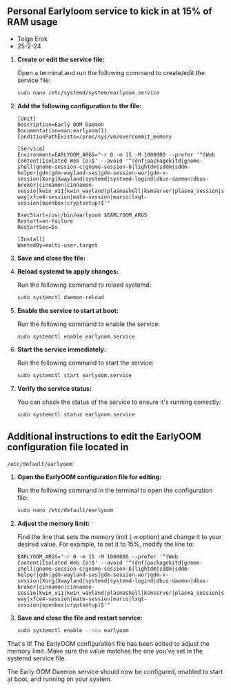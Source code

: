 ## Personal Earlyloom service to kick in at 15% of RAM usage

* Tolga Erok
* 25-2-24

1. **Create or edit the service file:**

   Open a terminal and run the following command to create/edit the service file:

   ```bash
   sudo nano /etc/systemd/system/earlyoom.service
   ```

2. **Add the following configuration to the file:**

   ```plaintext
   [Unit]
   Description=Early OOM Daemon
   Documentation=man:earlyoom(1)
   ConditionPathExists=/proc/sys/vm/overcommit_memory

   [Service]
   Environment=EARLYOOM_ARGS="-r 0 -m 15 -M 1000000 --prefer '^(Web Content|Isolated Web Co)$' --avoid '^(dnf|packagekitd|gnome-shell|gnome-session-c|gnome-session-b|lightdm|sddm|sddm-helper|gdm|gdm-wayland-ses|gdm-session-wor|gdm-x-session|Xorg|Xwayland|systemd|systemd-logind|dbus-daemon|dbus-broker|cinnamon|cinnamon-sessio|kwin_x11|kwin_wayland|plasmashell|ksmserver|plasma_session|startplasma-way|xfce4-session|mate-session|marco|lxqt-session|openbox|cryptsetup)$'"

   ExecStart=/usr/bin/earlyoom $EARLYOOM_ARGS
   Restart=on-failure
   RestartSec=5s

   [Install]
   WantedBy=multi-user.target
   ```

3. **Save and close the file:**

   

4. **Reload systemd to apply changes:**

   Run the following command to reload systemd:

   ```bash
   sudo systemctl daemon-reload
   ```

5. **Enable the service to start at boot:**

   Run the following command to enable the service:

   ```bash
   sudo systemctl enable earlyoom.service
   ```

6. **Start the service immediately:**

   Run the following command to start the service:

   ```bash
   sudo systemctl start earlyoom.service
   ```

7. **Verify the service status:**

   You can check the status of the service to ensure it's running correctly:

   ```bash
   sudo systemctl status earlyoom.service
   ```

## Additional instructions to edit the EarlyOOM configuration file located in 

`/etc/default/earlyoom`:

1. **Open the EarlyOOM configuration file for editing:**

   Run the following command in the terminal to open the configuration file:

   ```bash
   sudo nano /etc/default/earlyoom
   ```

2. **Adjust the memory limit:**

   Find the line that sets the memory limit (`-m` option) and change it to your desired value. For example, to set it to 15%, modify the line to:

   ```plaintext
   EARLYOOM_ARGS="-r 0 -m 15 -M 1000000 --prefer '^(Web Content|Isolated Web Co)$' --avoid '^(dnf|packagekitd|gnome-shell|gnome-session-c|gnome-session-b|lightdm|sddm|sddm-helper|gdm|gdm-wayland-ses|gdm-session-wor|gdm-x-session|Xorg|Xwayland|systemd|systemd-logind|dbus-daemon|dbus-broker|cinnamon|cinnamon-sessio|kwin_x11|kwin_wayland|plasmashell|ksmserver|plasma_session|startplasma-way|xfce4-session|mate-session|marco|lxqt-session|openbox|cryptsetup)$'"
   ```

3. **Save and close the file and restart service:**

   ```bash
   sudo systemctl enable --now earlyoom
   ```

That's it! The EarlyOOM configuration file has been edited to adjust the memory limit. Make sure the value matches the one you've set in the systemd service file.

The Early OOM Daemon service should now be configured, enabled to start at boot, and running on your system.
